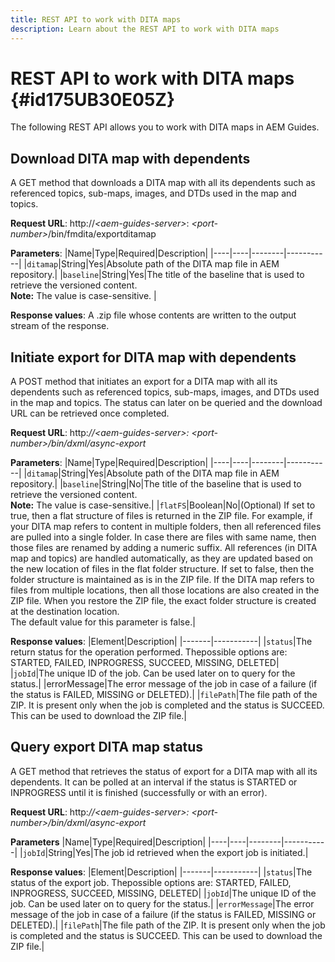 ```yaml
---
title: REST API to work with DITA maps
description: Learn about the REST API to work with DITA maps
---
```

# REST API to work with DITA maps {#id175UB30E05Z}

The following REST API allows you to work with DITA maps in AEM Guides.

## Download DITA map with dependents 

A GET method that downloads a DITA map with all its dependents such as referenced topics, sub-maps, images, and DTDs used in the map and topics.

**Request URL**:
http://*<aem-guides-server\>*: *<port-number\>*/bin/fmdita/exportditamap

**Parameters**:
|Name|Type|Required|Description|
|----|----|--------|-----------|
|`ditamap`|String|Yes|Absolute path of the DITA map file in AEM repository.|
|`baseline`|String|Yes|The title of the baseline that is used to retrieve the versioned content. <br> **Note:** The value is case-sensitive. |

**Response values**:
A .zip file whose contents are written to the output stream of the response.

## Initiate export for DITA map with dependents 

A POST method that initiates an export for a DITA map with all its dependents such as referenced topics, sub-maps, images, and DTDs used in the map and topics. The status can later on be queried and the download URL can be retrieved once completed.

**Request URL**:
http:*//<aem-guides-server\>: <port-number\>/bin/dxml/async-export*

**Parameters**:
|Name|Type|Required|Description|
|----|----|--------|-----------|
|`ditamap`|String|Yes|Absolute path of the DITA map file in AEM repository.|
|`baseline`|String|No|The title of the baseline that is used to retrieve the versioned content. <br> **Note:** The value is case-sensitive.|
|`flatFS`|Boolean|No|\(Optional\) If set to true, then a flat structure of files is returned in the ZIP file. For example, if your DITA map refers to content in multiple folders, then all referenced files are pulled into a single folder. In case there are files with same name, then those files are renamed by adding a numeric suffix. All references \(in DITA map and topics\) are handled automatically, as they are updated based on the new location of files in the flat folder structure. If set to false, then the folder structure is maintained as is in the ZIP file. If the DITA map refers to files from multiple locations, then all those locations are also created in the ZIP file. When you restore the ZIP file, the exact folder structure is created at the destination location. <br> The default value for this parameter is false.|

**Response values**:
|Element|Description|
|-------|-----------|
|`status`|The return status for the operation performed. Thepossible options are: STARTED, FAILED, INPROGRESS, SUCCEED, MISSING, DELETED|
|`jobId`|The unique ID of the job. Can be used later on to query for the status.|
|errorMessage|The error message of the job in case of a failure \(if the status is FAILED, MISSING or DELETED\).|
|`filePath`|The file path of the ZIP. It is present only when the job is completed and the status is SUCCEED. This can be used to download the ZIP file.|

## Query export DITA map status 

A GET method that retrieves the status of export for a DITA map with all its dependents. It can be polled at an interval if the status is STARTED or INPROGRESS until it is finished \(successfully or with an error\).

**Request URL**:
http:*//<aem-guides-server\>: <port-number\>/bin/dxml/async-export*

**Parameters**
|Name|Type|Required|Description|
|----|----|--------|-----------|
|`jobId`|String|Yes|The job id retrieved when the export job is initiated.|

**Response values**:
|Element|Description|
|-------|-----------|
|`status`|The status of the export job. Thepossible options are: STARTED, FAILED, INPROGRESS, SUCCEED, MISSING, DELETED|
|`jobId`|The unique ID of the job. Can be used later on to query for the status.|
|`errorMessage`|The error message of the job in case of a failure \(if the status is FAILED, MISSING or DELETED\).|
|`filePath`|The file path of the ZIP. It is present only when the job is completed and the status is SUCCEED. This can be used to download the ZIP file.|
